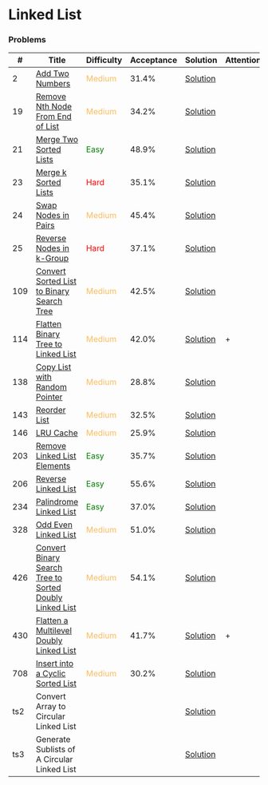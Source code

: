 Linked List
===

### Problems
| #   | Title    |   Difficulty | Acceptance |Solution  | Attention
| --- | --- | --- | --- | --- | --- |
| 2 | [Add Two Numbers](https://leetcode.com/problems/add-two-numbers/) | <span style="color:#FABC60">Medium</span> | 31.4% |[Solution](../problems/2.md)||
| 19 | [Remove Nth Node From End of List](https://leetcode.com/problems/remove-nth-node-from-end-of-list/) | <span style="color:#FABC60">Medium</span> | 34.2% |[Solution](../problems/19.md)| |
| 21 |[Merge Two Sorted Lists](https://leetcode.com/problems/merge-two-sorted-lists/) | <span style="color:green">Easy</span>  | 48.9% |[Solution](../problems/21.md) ||
| 23 | [Merge k Sorted Lists](https://leetcode.com/problems/merge-k-sorted-lists/) | <span style="color:red">Hard</span> | 35.1% |[Solution](../problems/23.md)| |
| 24 | [Swap Nodes in Pairs](https://leetcode.com/problems/swap-nodes-in-pairs/) | <span style="color:#FABC60">Medium</span> | 45.4% |[Solution](../problems/24.md)
| 25 | [Reverse Nodes in k-Group](https://leetcode.com/problems/reverse-nodes-in-k-group/) | <span style="color:red">Hard</span> | 37.1% |[Solution](../problems/25.md)||
| 109 |[Convert Sorted List to Binary Search Tree](https://leetcode.com/problems/convert-sorted-list-to-binary-search-tree/) | <span style="color:#FABC60">Medium</span> | 42.5% |[Solution](../problems/109.md) |
| 114  | [Flatten Binary Tree to Linked List](https://leetcode.com/problems/flatten-binary-tree-to-linked-list/) | <span style="color:#FABC60">Medium</span> |42.0%| [Solution](../problems/114.md)| + |
| 138 |[Copy List with Random Pointer](https://leetcode.com/problems/copy-list-with-random-pointer/) | <span style="color:#FABC60">Medium</span> | 28.8% |[Solution](../problems/138.md) | |
| 143 | [Reorder List](https://leetcode.com/problems/spiral-matrix-iii/) | <span style="color:#FABC60">Medium</span> | 32.5% |[Solution](../problems/143.md) | |
| 146 | [LRU Cache](https://leetcode.com/problems/lru-cache/) | <span style="color:#FABC60">Medium</span> | 25.9% |[Solution](../problems/146.md)| | 
| 203  | [Remove Linked List Elements](https://leetcode.com/problems/remove-linked-list-elements/) | <span style="color:green">Easy</span> | 	35.7% |[Solution](../problems/203.md)||
| 206 | [Reverse Linked List](https://leetcode.com/problems/reverse-linked-list/) | <span style="color:green">Easy</span> | 55.6% |[Solution](../problems/206.md)||
| 234 |[Palindrome Linked List](https://leetcode.com/problems/palindrome-linked-list/) | <span style="color:green">Easy</span>  | 37.0% |[Solution](../problems/234.md) ||
| 328 | [Odd Even Linked List](https://leetcode.com/problems/odd-even-linked-list/) | <span style="color:#FABC60">Medium</span> | 51.0% |[Solution](../problems/328.md) ||
| 426 | [Convert Binary Search Tree to Sorted Doubly Linked List](https://leetcode.com/problems/convert-binary-search-tree-to-sorted-doubly-linked-list/) |<span style="color:#FABC60">Medium</span>   | 54.1% |[Solution](../problems/426.md) ||
| 430  | [Flatten a Multilevel Doubly Linked List](https://leetcode.com/problems/flatten-a-multilevel-doubly-linked-list/) | <span style="color:#FABC60">Medium</span> | 41.7% | [Solution](../problems/430.md)| + |
| 708 |[Insert into a Cyclic Sorted List](https://leetcode.com/problems/insert-into-a-cyclic-sorted-list/) | <span style="color:#FABC60">Medium</span> | 30.2% |[Solution](../problems/708.md) | | 
| ts2 | Convert Array to Circular Linked List | | |[Solution](../problems/ts2.md) |
| ts3 | Generate Sublists of A Circular Linked List | | |[Solution](../problems/ts3.md) |